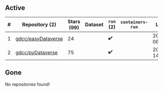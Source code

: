 ## Active
| # | Repository (2) | Stars (99) | Dataset | `run` (2) | `containers-run` | Last Modified |
| --- | --- | --- | --- | --- | --- | --- |
| 1 | [gdcc/easyDataverse](https://github.com/gdcc/easyDataverse) | 24 |  | :heavy_check_mark: |  | 2025-04-30 08:22:31+00:00 |
| 2 | [gdcc/pyDataverse](https://github.com/gdcc/pyDataverse) | 75 |  | :heavy_check_mark: |  | 2025-04-16 14:10:13+00:00 |

## Gone
No repositories found!
